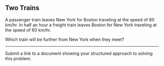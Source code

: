 ## Two Trains

A passenger train leaves New York for Boston traveling at the speed of 80 km/hr. In half an hour a freight train leaves Boston for New York traveling at the speed of 60 km/hr. 

Which train will be further from New York when they meet?

---

Submit a link to a document showing your structured approach to solving this problem.
